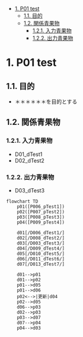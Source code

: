 - [1. P01 test](#1-p01-test)
  - [1.1. 目的](#11-目的)
  - [1.2. 関係青果物](#12-関係青果物)
    - [1.2.1. 入力青果物](#121-入力青果物)
    - [1.2.2. 出力青果物](#122-出力青果物)

# 1. P01 test

## 1.1. 目的

- ＊＊＊＊＊＊を目的とする

## 1.2. 関係青果物

### 1.2.1. 入力青果物

- D01_dTest1
- D02_dTest2

### 1.2.2. 出力青果物

- D03_dTest3

```mermaid
flowchart TD
    p01([P006_pTest1])
    p02([P007_pTest2])
    p03([P008_pTest3])
    p04([P009_pTest4])

    d01[/D006_dTest1/]
    d02[/D008_dTest2/]
    d03[/D003_dTest3/]
    d04[/D009_dTest4/]
    d05[/D010_dTest5/]
    d06[/D011_dTest6/]
    d07[/D013_dTest7/]
    
    d01-->p01
    d01-->p02
    p01-->d05
    p01-->d06
    p02<-->|更新|d04
    p02-->d05
    d06-->p03
    d02-->p03
    p03-->d07
    d07-->p04
    p04-->d03
```